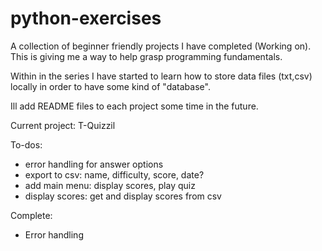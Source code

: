 # python-exercises

A collection of beginner friendly projects I have completed (Working on). This is giving me a way to help grasp programming fundamentals. 

Within in the series I have started to learn how to store data files (txt,csv) locally in order to have some kind of "database".

Ill add README files to each project some time in the future.

Current project: T-Quizzil

To-dos:

- error handling for answer options
- export to csv: name, difficulty, score, date?
- add main menu: display scores, play quiz
- display scores: get and display scores from csv


Complete:

- Error handling